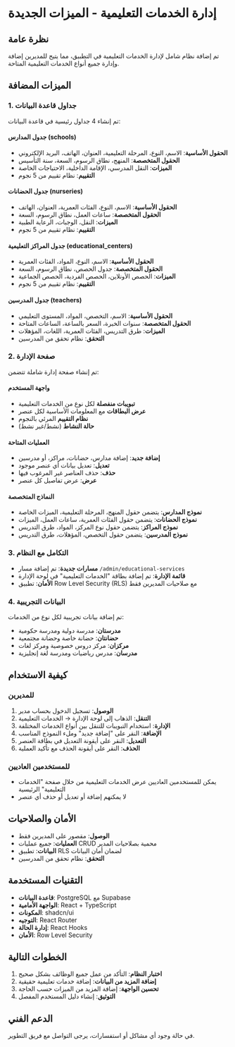 # إدارة الخدمات التعليمية - الميزات الجديدة

## نظرة عامة
تم إضافة نظام شامل لإدارة الخدمات التعليمية في التطبيق، مما يتيح للمديرين إضافة وإدارة جميع أنواع الخدمات التعليمية المتاحة.

## الميزات المضافة

### 1. جداول قاعدة البيانات
تم إنشاء 4 جداول رئيسية في قاعدة البيانات:

#### جدول المدارس (schools)
- **الحقول الأساسية**: الاسم، النوع، المرحلة التعليمية، العنوان، الهاتف، البريد الإلكتروني
- **الحقول المتخصصة**: المنهج، نطاق الرسوم، السعة، سنة التأسيس
- **الميزات**: النقل المدرسي، الإقامة الداخلية، الاحتياجات الخاصة
- **التقييم**: نظام تقييم من 5 نجوم

#### جدول الحضانات (nurseries)
- **الحقول الأساسية**: الاسم، النوع، الفئات العمرية، العنوان، الهاتف
- **الحقول المتخصصة**: ساعات العمل، نطاق الرسوم، السعة
- **الميزات**: النقل، الوجبات، الرعاية الطبية
- **التقييم**: نظام تقييم من 5 نجوم

#### جدول المراكز التعليمية (educational_centers)
- **الحقول الأساسية**: الاسم، النوع، المواد، الفئات العمرية
- **الحقول المتخصصة**: جدول الحصص، نطاق الرسوم، السعة
- **الميزات**: الحصص الأونلاين، الحصص الفردية، الحصص الجماعية
- **التقييم**: نظام تقييم من 5 نجوم

#### جدول المدرسين (teachers)
- **الحقول الأساسية**: الاسم، التخصص، المواد، المستوى التعليمي
- **الحقول المتخصصة**: سنوات الخبرة، السعر بالساعة، الساعات المتاحة
- **الميزات**: طرق التدريس، الفئات العمرية، اللغات، المؤهلات
- **التحقق**: نظام تحقق من المدرسين

### 2. صفحة الإدارة
تم إنشاء صفحة إدارة شاملة تتضمن:

#### واجهة المستخدم
- **تبويبات منفصلة** لكل نوع من الخدمات التعليمية
- **عرض البطاقات** مع المعلومات الأساسية لكل عنصر
- **نظام التقييم** المرئي بالنجوم
- **حالة النشاط** (نشط/غير نشط)

#### العمليات المتاحة
- **إضافة جديد**: إضافة مدارس، حضانات، مراكز، أو مدرسين
- **تعديل**: تعديل بيانات أي عنصر موجود
- **حذف**: حذف العناصر غير المرغوب فيها
- **عرض**: عرض تفاصيل كل عنصر

#### النماذج المتخصصة
- **نموذج المدارس**: يتضمن حقول المنهج، المرحلة التعليمية، الميزات الخاصة
- **نموذج الحضانات**: يتضمن حقول الفئات العمرية، ساعات العمل، الميزات
- **نموذج المراكز**: يتضمن حقول نوع المركز، المواد، طرق التدريس
- **نموذج المدرسين**: يتضمن حقول التخصص، المؤهلات، طرق التدريس

### 3. التكامل مع النظام
- **مسارات جديدة**: تم إضافة مسار `/admin/educational-services`
- **قائمة الإدارة**: تم إضافة بطاقة "الخدمات التعليمية" في لوحة الإدارة
- **الأمان**: تطبيق Row Level Security (RLS) مع صلاحيات المديرين فقط

### 4. البيانات التجريبية
تم إضافة بيانات تجريبية لكل نوع من الخدمات:
- **مدرستان**: مدرسة دولية ومدرسة حكومية
- **حضانتان**: حضانة خاصة وحضانة مجتمعية
- **مركزان**: مركز دروس خصوصية ومركز لغات
- **مدرسان**: مدرس رياضيات ومدرسة لغة إنجليزية

## كيفية الاستخدام

### للمديرين
1. **الوصول**: تسجيل الدخول بحساب مدير
2. **التنقل**: الذهاب إلى لوحة الإدارة → الخدمات التعليمية
3. **الإدارة**: استخدام التبويبات للتنقل بين أنواع الخدمات المختلفة
4. **الإضافة**: النقر على "إضافة جديد" وملء النموذج المناسب
5. **التعديل**: النقر على أيقونة التعديل في بطاقة العنصر
6. **الحذف**: النقر على أيقونة الحذف مع تأكيد العملية

### للمستخدمين العاديين
- يمكن للمستخدمين العاديين عرض الخدمات التعليمية من خلال صفحة "الخدمات التعليمية" الرئيسية
- لا يمكنهم إضافة أو تعديل أو حذف أي عنصر

## الأمان والصلاحيات
- **الوصول**: مقصور على المديرين فقط
- **العمليات**: جميع عمليات CRUD محمية بصلاحيات المدير
- **البيانات**: تطبيق RLS لضمان أمان البيانات
- **التحقق**: نظام تحقق من المدرسين

## التقنيات المستخدمة
- **قاعدة البيانات**: PostgreSQL مع Supabase
- **الواجهة الأمامية**: React + TypeScript
- **المكونات**: shadcn/ui
- **التوجيه**: React Router
- **إدارة الحالة**: React Hooks
- **الأمان**: Row Level Security

## الخطوات التالية
1. **اختبار النظام**: التأكد من عمل جميع الوظائف بشكل صحيح
2. **إضافة المزيد من البيانات**: إضافة خدمات تعليمية حقيقية
3. **تحسين الواجهة**: إضافة المزيد من الميزات حسب الحاجة
4. **التوثيق**: إنشاء دليل المستخدم المفصل

## الدعم الفني
في حالة وجود أي مشاكل أو استفسارات، يرجى التواصل مع فريق التطوير.
